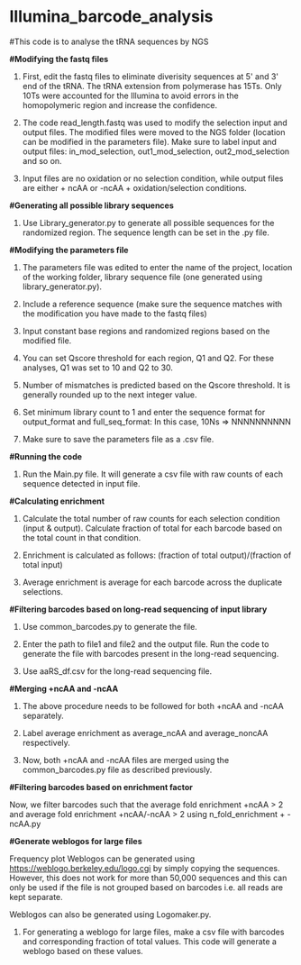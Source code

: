 # Illumina_barcode_analysis
#This code is to analyse the tRNA sequences by NGS

**#Modifying the fastq files**

1) First, edit the fastq files to eliminate diverisity sequences at 5' and 3' end of the tRNA. The tRNA extension from polymerase has 15Ts. Only 10Ts were accounted for the Illumina to avoid errors in the homopolymeric region and increase the confidence. 

2) The code read_length.fastq was used to modify the selection input and output files. The modified files were moved to the NGS folder (location can be modified in the parameters file). Make sure to label input and output files: in_mod_selection, out1_mod_selection, out2_mod_selection and so on. 

3) Input files are no oxidation or no selection condition, while output files are either + ncAA or -ncAA + oxidation/selection conditions.

**#Generating all possible library sequences**

1) Use Library_generator.py to generate all possible sequences for the randomized region. The sequence length can be set in the .py file. 

**#Modifying the parameters file**

1) The parameters file was edited to enter the name of the project, location of the working folder, library sequence file (one generated using library_generator.py). 

2) Include a reference sequence (make sure the sequence matches with the modification you have made to the fastq files)

3) Input constant base regions and randomized regions based on the modified file.

4) You can set Qscore threshold for each region, Q1 and Q2. For these analyses, Q1 was set to 10 and Q2 to 30.

5) Number of mismatches is predicted based on the Qscore threshold. It is generally rounded up to the next integer value.

6) Set minimum library count to 1 and enter the sequence format for output_format and full_seq_format: In this case, 10Ns => NNNNNNNNNN

7) Make sure to save the parameters file as a .csv file.

**#Running the code**

1) Run the Main.py file. It will generate a csv file with raw counts of each sequence detected in input file. 

**#Calculating enrichment**

1) Calculate the total number of raw counts for each selection condition (input & output). Calculate fraction of total for each barcode based on the total count in that condition.

2) Enrichment is calculated as follows: (fraction of total output)/(fraction of total input)

3) Average enrichment is average for each barcode across the duplicate selections. 

**#Filtering barcodes based on long-read sequencing of input library**

1) Use common_barcodes.py to generate the file.

2) Enter the path to file1 and file2 and the output file. Run the code to generate the file with barcodes present in the long-read sequencing. 

3) Use aaRS_df.csv for the long-read sequencing file. 

**#Merging +ncAA and -ncAA**

1) The above procedure needs to be followed for both +ncAA and -ncAA separately. 

2) Label average enrichment as average_ncAA and average_noncAA respectively. 

3) Now, both +ncAA and -ncAA files are merged using the common_barcodes.py file as described previously. 

**#Filtering barcodes based on enrichment factor**

Now, we filter barcodes such that the average fold enrichment +ncAA > 2 and average fold enrichment +ncAA/-ncAA > 2 using n_fold_enrichment + - ncAA.py

**#Generate weblogos for large files**

Frequency plot Weblogos can be generated using https://weblogo.berkeley.edu/logo.cgi by simply copying the sequences. However, this does not work for more than 50,000 sequences and this can only be used if the file is not grouped based on barcodes i.e. all reads are kept separate.

Weblogos can also be generated using Logomaker.py. 

1) For generating a weblogo for large files, make a csv file with barcodes and corresponding fraction of total values. This code will generate a weblogo based on these values. 


